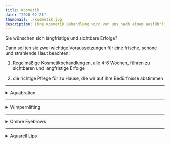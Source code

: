 ```yaml
---
title: Kosmetik
date: "2020-02-21"
thumbnail: ./kosmetik.jpg
description: Ihre Kosmetik Behandlung wird von uns nach einem ausführlichen Beratungsgespräch und einer eingehenden Hautanalyse individuell für Sie und Ihren persönlichen Bedürfnisse abgestimmt.
---
```


Sie wünschen sich langfristige und sichtbare Erfolge?

Dann sollten sie zwei wichtige Voraussetzungen für eine frische, schöne und strahlende Haut beachten:

1. Regelmäßige Kosmetikbehandlungen, alle 4-6 Wochen, führen zu sichtbaren und langfristige Erfolge

2. die richtige Pflege für zu Hause, die wir auf Ihre Bedürfnisse abstimmen

---

<details>
<summary>Aquabration</summary>

Intensive Schälung mit sanfter Wasserkraft

Fühlt sich Ihre Haut manchmal rau und uneben an?
Entdecken Sie immer öfter Unebenheiten, Grauschleier oder trockene Stellen im Gesicht?
Dann lassen Sie Ihr Hautbild einmal von Unreinheiten befreien.
Während Sie relaxen, klärt und säubert Aquabration, ähnlich einem Dampfstrahler, den Teint. Sehr angenehm – ohne reizende Kristalle und ohne Sand. Alles, was stört kommt runter: Ablagerungen, Verhornungen, Verkrustungen, Unreinheiten.
Äußerst wirksam auch bei empfindlicher Haut.

Ohne Sand.
Ohne Kristalle.
Ohne Chemikalien.

Das Ergebnis überzeugt: <br>
Ebenmäßige Glätte von Hals und Gesicht.
Die gründliche Haut“schälung“ dient als Hautvorbereitung und verbessert Behandlungsresultate von Mesolift, Ultraschall und weiteren Anti-Aging-Behandlungen.

Aquabration gegen Fältchen – eine Gesichtsbehandlung mit Soforteffekt.

##### Preis: 89€ <br>

inkl. anitTox 120€

</details>

---

<details>
<summary>Wimpernlifting</summary>

Wimpernlifting ist die natürliche Alternative zu Lash-Extensions. Die angesagte Beauty-Anwendung lässt die natürlichen Wimpern länger und voller aussehen und dauert nur ca. 60 Minuten. Ihre Naturwimpern werden mittels einem Silikon Pad und verschiedenen Lotionen geliftet, anschließend gefärbt und mit Keratin versorgt und der Wow-Effekt ist sofort sichtbar. Das Ergebnis hält bis zu 6 Wochen an.

Vorteile beim Wimpernlifting: Beim Wimpernlifting erhalten Ihre Wimpern einen dramatischen Schwung – ganz ohne Wimpernzange. Die perfekte Alternative zur Wimpernverlängerung.

##### Preis: 59€

</details>

---

<details>
<summary>Ombre Eyebrows</summary>

Bei den Ombre Eyebrows wird auf die oberste Hautschicht pigmentiert. Bei dieser Technik wird mit einer Permanent Maschine ein leichter Schatten auf die Haut pudriert. Beim klassischem Permanent Make-up wird die Farbe in die Haut eingearbeitet. Starker Druck kann dazu führen, dass die Haut traumatisiert wird. Die Oxidation zwischen Blut und Farbe kann eine Aschige Abheilung der Augenbraue verursachen. Das Microblading ist die feinste Härchenzeichnung mit einem Blade (Handstück mit einer scharfen Schnittstelle). Die Härchen werden in Wuchsrichtung eingearbeitet und haben ein sehr natürliches Ergebnis, nach der ersten Behandlung.

Um jedoch ein sättigendes Ergebnis zu erlangen, sind drei Behandlungen von nöten. Man sollte nicht außer Acht lassen, dass mit jeder Nacharbeit, die nochmals gezogenen Härchen verdickt werden und teilweise nicht mehr getroffen werden. Das Endergebnis ist nicht mehr die natürliche Augenbraue nach der ersten Behandlung, sondern eine stark verkantete, prägnante Augenbraue.

##### Preis: 390€

</details>

---

<details>
<summary>Aquarell Lips</summary>

Aquarell Lips sind auf Wasser löslichen Farbpigmenten aufgebaut. Aquarell Lips ist keine Darstellung von plakativen Lippen, sondern eine rein leichte, natürliche Auffrischung Ihrer Lippenfarbe. Bei blassen Lippen wirken die Lippen belebend. Eine reine Lippenkontur wird mit der Schattiermethode nicht gezogen. Die Lippenkontur wird durch die Schattiertechnik hervorgehoben und mit der Lippe in sich vereint, damit ein natürliches Ergebnis entsteht. Aquarell Lips sorgt für ein optimalen Ausgleich bei einer eigens nicht vorhandenen gleichmäßigen Lippenfarbe, sowie einer kaum vorhandenen oder leichten Lippenkontur. Wichtig dabei ist zu betonen, dass man mit Aquarell Lips nicht über den Lippenrand drüber hinaus pigmentiert. Das Ziel von Aquarell Lips ist eine natürliche Abheilung, die die Lippen jeder Frau verschönert.

Lippen sind heute ein besonderes Schönheitsmerkmal und gehören zu den meist vergrößerten Veränderungen in unserem Gesicht. Die Farbfrische von Lippen kann mit einem natürlichen Permanent hervorgehoben werden. Das passiert mit Aquarell Lips. Sorgt dafür, dass eure Kontur zart aufgefangen wird und somit sich mit dem Shading nach Innen vereint. Nur dann gelingt es, eine wunderschöne, natürliche Lippe zum Leben zu bringen.

##### Wie lange halten Aquarell Lips?

**1,5 - 2 Jahre.**

Durch ein oberflächliches Schattieren der Farbe findet kein Traume auf den Lippen statt, sodass den Lippen eine perfekte Abheilung gehwährleistet werden kann. Vor allem bleibt das Picment stabil in den Lippen und heilt positiv ab. Das Farbpigment entwickelt sich positiv und wird nach weiterer Nacharbeit. immer schöner.

##### Wie lange dauert die Abheilung der Aquarell Lips?

**Ca. 4 - 5 Tage**

Es entsteht keine Krustenbildung, lediglich ein leichter Peelingeffekt. Das Farbpigment wird 30 - 40% heller. In den ersten zwei Tagen dunkelt das Picment nach und ist sehr satt vorhanden. Die Lippen sollten alle zwei Stunden mit Vaseline eingecremt werden. Nach 3 - 4 Tagen verblassen die Lippen zunehmend. Die Nacharbeit ist ein wesentlicher Bestandteil.

##### Was ist kurz vor der Pigmentierung zu beachten?

Wir empfehlen auf die Einnahme von Alkhohol, Drogen, Medikamente, Aspirin, blutverdünnende Mittel mindestens 24 Stunden vorher zu verzichten. Periode, ist kein guter Zeitpunkt zum Pigmentieren. Kaffeekonsum sollte am Tag der Behandlung vermieden werden. Nach der letzten Einnahme eines Antibiotikum müssen mindestens 10 Tage vergangen sein. Bei akuten Hauterkrankungen/ -veränderungen an der zu pigmentierenden Stelle sollte vorab eine Analyse beim Arzt gemacht werden. Sonnenbrand, Akne, wie auch Rosazea sollte nicht Pigmentiert werden.

##### Preis: 390€

</details>
